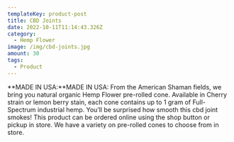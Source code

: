 ```yaml
---
templateKey: product-post
title: CBD Joints
date: 2022-10-11T11:14:43.326Z
category:
  - Hemp Flower
image: /img/cbd-joints.jpg
amount: 30
tags:
  - Product
---
```


**MADE IN USA:**MADE IN USA: From the American Shaman fields, we bring you natural organic Hemp Flower pre-rolled cone. Available in Cherry strain or lemon berry stain, each cone contains up to 1 gram of Full-Spectrum industrial hemp. You’ll be surprised how smooth this cbd joint smokes! This product can be ordered online using the shop button or pickup in store. We have a variety on pre-rolled cones to choose from in store.
